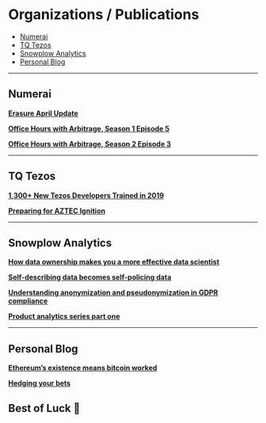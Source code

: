 # Organizations / Publications
- [Numerai](#Numerai)
- [TQ Tezos](#tq)
- [Snowplow Analytics](#sp)
- [Personal Blog](#personal)

***


<h2 id='Numerai'>Numerai</h2>

[**Erasure April Update**](https://medium.com/numerai/placeholder-thesis-design-update-aliens-exist-620c2459bedb)

[**Office Hours with Arbitrage, Season 1 Episode 5**](https://docs.numer.ai/office-hours-with-arbitrage/office-hours-recaps/ohwa-5)

[**Office Hours with Arbitrage, Season 2 Episode 3**](https://docs.numer.ai/office-hours-with-arbitrage/office-hours-recaps-season-2/ohwa-s02e03)

***


<h2 id='tq'>TQ Tezos</h2>

[**1,300+ New Tezos Developers Trained in 2019**](https://medium.com/tqtezos/1-300-new-tezos-developers-trained-in-2019-31b0719186dd)

[**Preparing for AZTEC Ignition**](https://medium.com/tqtezos/preparing-for-aztec-ignition-662610c1801b)

***


<h2 id='sp'>Snowplow Analytics</h2>

[**How data ownership makes you a more effective data scientist**](https://snowplowanalytics.com/blog/2019/02/05/how-data-ownership-makes-you-a-more-effective-data-scientist/)

[**Self-describing data becomes self-policing data**](https://snowplowanalytics.com/blog/2018/08/08/self-describing-data-becomes-self-policing-data/)

[**Understanding anonymization and pseudonymization in GDPR compliance**](https://snowplowanalytics.com/blog/2018/03/02/understanding-the-role-of-anonymization-and-pseudonymization-in-gdpr/)

[**Product analytics series part one**](https://snowplowanalytics.com/blog/2018/01/19/product-analytics-part-one-data-and-digital-products/)

***

<h2 id='personal'>Personal Blog</h2>

[**Ethereum’s existence means bitcoin worked**](https://mandelliant.blogspot.com/2017/04/ethereums-existence-means-bitcoin-worked.html)

[**Hedging your bets**](https://mandelliant.blogspot.com/2017/03/hedging-your-bets.html)

<h2> Best of Luck 💯 </h2>
